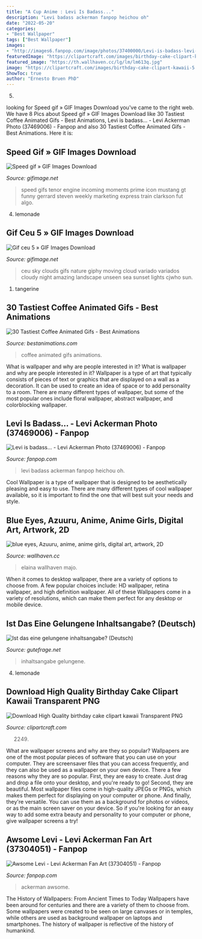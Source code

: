 ```yaml
---
title: "A Cup Anime : Levi Is Badass..."
description: "Levi badass ackerman fanpop heichou oh"
date: "2022-05-20"
categories:
- "Best Wallpaper"
tags: ["Best Wallpaper"]
images:
- "http://images6.fanpop.com/image/photos/37400000/Levi-is-badass-levi-ackerman-37469006-453-800.jpg"
featuredImage: "https://clipartcraft.com/images/birthday-cake-clipart-kawaii-5.png"
featured_image: "https://th.wallhaven.cc/lg/lm/lm613q.jpg"
image: "https://clipartcraft.com/images/birthday-cake-clipart-kawaii-5.png"
ShowToc: true
author: "Ernesto Bruen PhD"
---
```



5.

	

		
looking for Speed gif » GIF Images Download you've came to the right web. We have 8 Pics about Speed gif » GIF Images Download like 30 Tastiest Coffee Animated Gifs - Best Animations, Levi is badass... - Levi Ackerman Photo (37469006) - Fanpop and also 30 Tastiest Coffee Animated Gifs - Best Animations. Here it is:
		
    
## Speed Gif » GIF Images Download

<img loading=lazy src="https://gifimage.net/wp-content/uploads/2018/05/speed-gif.gif" onerror="this.onerror=null;this.src='https://tse1.mm.bing.net/th?id=OIP.mozSYO8cx_FUTGVTCWbukwHaGn&amp;pid=15.1';" alt="Speed gif » GIF Images Download">

_Source: gifimage.net_

>speed gifs tenor engine incoming moments prime icon mustang gt funny gerrard steven weekly marketing express train clarkson fut algo. 

	

4. lemonade 

    
## Gif Ceu 5 » GIF Images Download

<img loading=lazy src="https://gifimage.net/wp-content/uploads/2017/11/gif-ceu-5.gif" onerror="this.onerror=null;this.src='https://tse3.mm.bing.net/th?id=OIP.v0n0Yu459ohhRcUZtYssQwHaJ-&amp;pid=15.1';" alt="Gif ceu 5 » GIF Images Download">

_Source: gifimage.net_

>ceu sky clouds gifs nature giphy moving cloud variado variados cloudy night amazing landscape unseen sea sunset lights cjwho sun. 

	

1. tangerine 

    
## 30 Tastiest Coffee Animated Gifs - Best Animations

<img loading=lazy src="http://bestanimations.com/Food/Beverages/Coffee/coffee-animated-gif-25.gif" onerror="this.onerror=null;this.src='https://tse4.mm.bing.net/th?id=OIP.zAOlpzfSOnhxQC9iSBaydwHaE7&amp;pid=15.1';" alt="30 Tastiest Coffee Animated Gifs - Best Animations">

_Source: bestanimations.com_

>coffee animated gifs animations. 

	

What is wallpaper and why are people interested in it?
What is wallpaper and why are people interested in it?
Wallpaper is a type of art that typically consists of pieces of text or graphics that are displayed on a wall as a decoration. It can be used to create an idea of space or to add personality to a room. There are many different types of wallpaper, but some of the most popular ones include floral wallpaper, abstract wallpaper, and colorblocking wallpaper.

    
## Levi Is Badass... - Levi Ackerman Photo (37469006) - Fanpop

<img loading=lazy src="http://images6.fanpop.com/image/photos/37400000/Levi-is-badass-levi-ackerman-37469006-453-800.jpg" onerror="this.onerror=null;this.src='https://tse3.mm.bing.net/th?id=OIP.NQlPNken3CPxOj091TZwyQAAAA&amp;pid=15.1';" alt="Levi is badass... - Levi Ackerman Photo (37469006) - Fanpop">

_Source: fanpop.com_

>levi badass ackerman fanpop heichou oh. 

	

Cool Wallpaper is a type of wallpaper that is designed to be aesthetically pleasing and easy to use. There are many different types of cool wallpaper available, so it is important to find the one that will best suit your needs and style.

    
## Blue Eyes, Azuuru, Anime, Anime Girls, Digital Art, Artwork, 2D

<img loading=lazy src="https://th.wallhaven.cc/lg/lm/lm613q.jpg" onerror="this.onerror=null;this.src='https://tse3.mm.bing.net/th?id=OIP.zgkPg7z0VOT27W19zwafiwAAAA&amp;pid=15.1';" alt="blue eyes, Azuuru, anime, anime girls, digital art, artwork, 2D">

_Source: wallhaven.cc_

>elaina wallhaven majo. 

	

When it comes to desktop wallpaper, there are a variety of options to choose from. A few popular choices include: HD wallpaper, retina wallpaper, and high definition wallpaper. All of these Wallpapers come in a variety of resolutions, which can make them perfect for any desktop or mobile device. 

    
## Ist Das Eine Gelungene Inhaltsangabe? (Deutsch)

<img loading=lazy src="https://images.gutefrage.net/media/fragen/bilder/ist-das-eine-gelungene-inhaltsangabe/0_big.jpg?v=1599676556920" onerror="this.onerror=null;this.src='https://tse4.mm.bing.net/th?id=OIP.8sekvooXqDdXpRxZxv68yQAAAA&amp;pid=15.1';" alt="Ist das eine gelungene inhaltsangabe? (Deutsch)">

_Source: gutefrage.net_

>inhaltsangabe gelungene. 

	

4. lemonade 

    
## Download High Quality Birthday Cake Clipart Kawaii Transparent PNG

<img loading=lazy src="https://clipartcraft.com/images/birthday-cake-clipart-kawaii-5.png" onerror="this.onerror=null;this.src='https://tse4.mm.bing.net/th?id=OIP.FBYp1Dsu8fnfTAWwMtSrzgHaJ4&amp;pid=15.1';" alt="Download High Quality birthday cake clipart kawaii Transparent PNG">

_Source: clipartcraft.com_

>2249. 

	

What are wallpaper screens and why are they so popular?
Wallpapers are one of the most popular pieces of software that you can use on your computer. They are screensaver files that you can access frequently, and they can also be used as a wallpaper on your own device. There a few reasons why they are so popular. First, they are easy to create. Just drag and drop a file onto your desktop, and you're ready to go! Second, they are beautiful. Most wallpaper files come in high-quality JPEGs or PNGs, which makes them perfect for displaying on your computer or phone. And finally, they're versatile. You can use them as a background for photos or videos, or as the main screen saver on your device. So if you're looking for an easy way to add some extra beauty and personality to your computer or phone, give wallpaper screens a try!

    
## Awsome Levi - Levi Ackerman Fan Art (37304051) - Fanpop

<img loading=lazy src="http://images6.fanpop.com/image/photos/37300000/Awsome-Levi-levi-ackerman-37304051-500-705.jpg" onerror="this.onerror=null;this.src='https://tse3.mm.bing.net/th?id=OIP.zI7ydNxdhVQ6yZjr8mHWjQHaKc&amp;pid=15.1';" alt="Awsome Levi - Levi Ackerman Fan Art (37304051) - Fanpop">

_Source: fanpop.com_

>ackerman awsome. 

	

The History of Wallpapers: From Ancient Times to Today
Wallpapers have been around for centuries and there are a variety of them to choose from. Some wallpapers were created to be seen on large canvases or in temples, while others are used as background wallpaper on laptops and smartphones. The history of wallpaper is reflective of the history of humankind.

